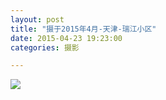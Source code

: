 ```yaml
---
layout: post
title: "摄于2015年4月-天津-瑞江小区"
date: 2015-04-23 19:23:00
categories: 摄影

---
```

![](http://imglf1.ph.126.net/DCDBrM23EgaiS4KhndqYiA==/6630108991559730622.jpg)